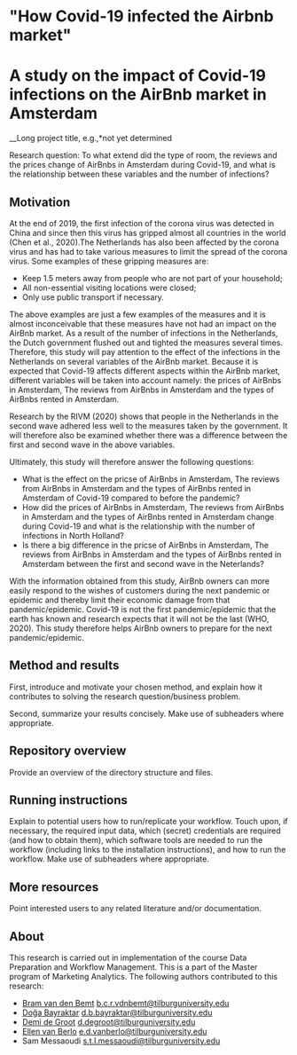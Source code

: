 # "How Covid-19 infected the Airbnb market"
# A study on the impact of Covid-19 infections on the AirBnb market in Amsterdam

__Long project title, e.g.,*not yet determined

Research question: To what extend did the type of room, the reviews and the prices change of AirBnbs in Amsterdam during Covid-19, and what is the relationship between these variables and the number of infections?

## Motivation
At the end of 2019, the first infection of the corona virus was detected in China and since then this virus has gripped almost all countries in the world (Chen et al., 2020).The Netherlands has also been affected by the corona virus and has had to take various measures to limit the spread of the corona virus. Some examples of these gripping measures are:

* Keep 1.5 meters away from people who are not part of your household;
* All non-essential visiting locations were closed;
* Only use public transport if necessary.

The above examples are just a few examples of the measures and it is almost inconceivable that these measures have not had an impact on the AirBnb market. As a result of the number of infections in the Netherlands, the Dutch government flushed out and tighted the measures several times. Therefore, this study will pay attention to the effect of the infections in the Netherlands on several variables of the AirBnb market. Because it is expected that Covid-19 affects different aspects within the AirBnb market, different variables will be taken into account namely: the prices of AirBnbs in Amsterdam, The reviews from AirBnbs in Amsterdam and the types of AirBnbs rented in Amsterdam. 

Research by the RIVM (2020) shows that people in the Netherlands in the second wave adhered less well to the measures taken by the government. It will therefore also be examined whether there was a difference between the first and second wave in the above variables.


Ultimately, this study will therefore answer the following questions:
* What is the effect on the pricse of AirBnbs in Amsterdam, The reviews from AirBnbs in Amsterdam and the types of AirBnbs rented in Amsterdam of Covid-19 compared to before the pandemic? 
* How did the prices of AirBnbs in Amsterdam, The reviews from AirBnbs in Amsterdam and the types of AirBnbs rented in Amsterdam change during Covid-19 and what is the relationship with the number of infections in North Holland?
* Is there a big difference in the pricse of AirBnbs in Amsterdam, The reviews from AirBnbs in Amsterdam and the types of AirBnbs rented in Amsterdam between the first and second wave in the Neterlands? 


With the information obtained from this study, AirBnb owners can more easily respond to the wishes of customers during the next pandemic or epidemic and thereby limit their economic damage from that pandemic/epidemic. Covid-19 is not the first pandemic/epidemic that the earth has known and research expects that it will not be the last (WHO, 2020). 
This study therefore helps AirBnb owners to prepare for the next pandemic/epidemic.


## Method and results

First, introduce and motivate your chosen method, and explain how it contributes to solving the research question/business problem.

Second, summarize your results concisely. Make use of subheaders where appropriate.

## Repository overview

Provide an overview of the directory structure and files.

## Running instructions

Explain to potential users how to run/replicate your workflow. Touch upon, if necessary, the required input data, which (secret) credentials are required (and how to obtain them), which software tools are needed to run the workflow (including links to the installation instructions), and how to run the workflow. Make use of subheaders where appropriate.

## More resources

Point interested users to any related literature and/or documentation.

## About

This research is carried out in implementation of the course Data Preparation and Workflow Management. This is a part of the Master program of Marketing Analytics. The following authors contributed to this research:

- [Bram van den Bemt](https://github.com/bramvdbemt) b.c.r.vdnbemt@tilburguniversity.edu
- [Doğa Bayraktar](https://github.com/dogabayraktar) d.b.bayraktar@tilburguniversity.edu
- [Demi de Groot](https://github.com/Demidegroot) d.degroot@tilburguniversity.edu
- [Ellen van Berlo](https://github.com/EllenB1) e.d.vanberlo@tilburguniversity.edu
- Sam Messaoudi s.t.l.messaoudi@tilburguniversity.edu
